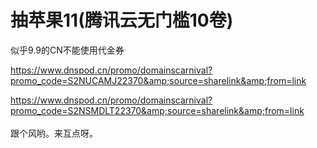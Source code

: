 # 抽苹果11(腾讯云无门槛10卷)


似乎9.9的CN不能使用代金券

https://www.dnspod.cn/promo/domainscarnival?promo_code=S2NUCAMJ22370&amp;source=sharelink&amp;from=link<br />
<img src="static/image/smiley/yct/022.gif" smilieid="42" border="0" alt="" />

https://www.dnspod.cn/promo/domainscarnival?promo_code=S2NSMDLT22370&amp;source=sharelink&amp;from=link<br />
<br />
跟个风哟。来互点呀。
